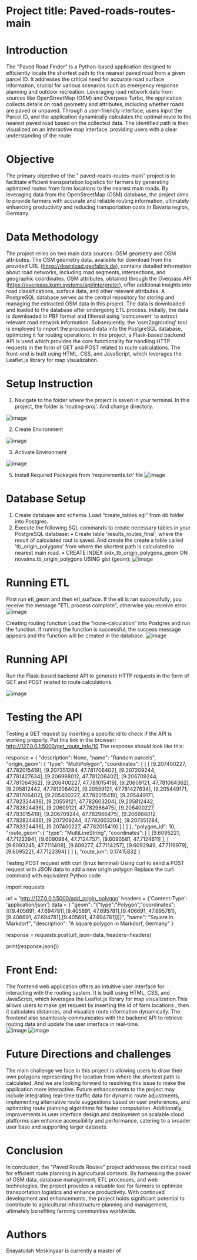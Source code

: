 
# Project title: Paved-roads-routes-main
# Introduction 
The "Paved Road Finder" is a Python-based application designed to efficiently locate the shortest path to the nearest paved road from a given parcel ID. It addresses the critical need for accurate road surface information, crucial for various scenarios such as emergency response planning and outdoor recreation. Leveraging road network data from sources like OpenStreetMap (OSM) and Overpass Turbo, the application collects details on road geometry and attributes, including whether roads are paved or unpaved. Through a user-friendly interface, users input the Parcel ID, and the application dynamically calculates the optimal route to the nearest paved road based on the collected data. The identified path is then visualized on an interactive map interface, providing users with a clear understanding of the route


# Objective
The primary objective of the " paved-roads-routes-main" project is to facilitate efficient transportation logistics for farmers by generating optimized routes from farm locations to the nearest main roads. By leveraging data from the OpenStreetMap (OSM) database, the project aims to provide farmers with accurate and reliable routing information, ultimately enhancing productivity and reducing transportation costs in Bavaria region, Germany.


# Data Methodology
The project relies on two main data sources: OSM geometry and OSM attributes. The OSM geometry data, available for download from the provided URL (https://download.geofabrik.de), contains detailed information about road networks, including road segments, intersections, and geographic coordinates. OSM attributes, obtained through the Overpass API (https://overpass.kumi.systems/api/interpreter), offer additional insights into road classifications, surface data, and other relevant attributes. A PostgreSQL database serves as the central repository for storing and managing the extracted OSM data in this project. The data is downloaded and loaded to the database after undergoing ETL process. Initially, the data is downloaded in PBF format and filtered using 'osmconvert' to extract relevant road network information. Subsequently, the 'osm2pgrouting' tool is employed to import the processed data into the PostgreSQL database, optimizing it for routing operations.  In this project, a Flask-based backend API is used which provides the core functionality for handling HTTP requests in the form of GET and POST related to route calculations. The front-end is built using HTML, CSS, and JavaScript, which leverages the Leaflet.js library for map visualization. 

# Setup Instruction
1.	Navigate to the folder where the project is saved in your terminal. In this project, the folder is 'routing-proj'. And change directory.

 ![image](https://github.com/prog-proj-novaims/paved-roads-routes/assets/123589817/3c91a9ba-f492-45d2-83d2-5e6fe5bbcd6d)




2.	Create Environment

![image](https://github.com/prog-proj-novaims/paved-roads-routes/assets/123589817/3ef4c6de-bd7b-48d6-b46a-78b208495127)


3.	Activate Environment
   
![image](https://github.com/prog-proj-novaims/paved-roads-routes/assets/123589817/c289ae7e-5707-408f-955c-20b0bdcb2bd1)



5.	Install Required Packages from ‘requirements.txt’ file
![image](https://github.com/prog-proj-novaims/paved-roads-routes/assets/123589817/16dbdc13-67dd-49d9-8c4f-29f735d57c79)



# Database Setup
1.	Create database and schema. Load “create_tables.sql” from db folder into Postgres.
2.	Execute the following SQL commands to create necessary tables in your PostgreSQL database: 
•	Create table 'results_routes_final', where the result of calculated rout is saved. And create the create a table called 'tb_origin_polygons' from where the shortest path is calculated to nearest main road.
•	CREATE INDEX sidx_tb_origin_polygons_geom ON novaims.tb_origin_polygons USING gist (geom);
 ![image](https://github.com/prog-proj-novaims/paved-roads-routes/assets/123589817/3dc459a1-95fd-4b9f-990b-1590ca6b001e)

# Running ETL
First run etl_geom and then etl_surface. If the etl is ran successfully, you receive the message "ETL process complete", otherwise you receive error.
![image](https://github.com/prog-proj-novaims/paved-roads-routes/assets/123589817/1bf599bc-aa38-4636-843f-9b76e0676fd2)

Creating routing function
Load the “route-calculation” into Postgres and run the function.
If running the function is successful, the success message appears and the function will be created in the database.
![image](https://github.com/prog-proj-novaims/paved-roads-routes/assets/123589817/674c42dc-ad0f-4d23-b62e-fd3d9a51363a)



# Running API
Run the Flask-based backend API to generate HTTP requests in the form of GET and POST related to route calculations.
 
![image](https://github.com/prog-proj-novaims/paved-roads-routes/assets/123589817/a98ffa31-b36f-43a6-8c42-0ecf5b4d815f)

# Testing the API

 Testing a GET request by inserting a specific id to check if the API is working properly.
 Put this link in the browser: http://127.0.0.1:5000/get_route_info/10
 The response should look like this:
 

response = {
    "description": None,
    "name": "Random parcels",
    "origin_geom": {
        "type": "MultiPolygon",
        "coordinates": [
            [
                [
                    [9.207400227, 47.782015419],
                    [9.207351284, 47.781706402],
                    [9.207209244, 47.781427634],
                    [9.206988012, 47.781206402],
                    [9.206709244, 47.781064362],
                    [9.206400227, 47.781015419],
                    [9.20609121, 47.781064362],
                    [9.205812442, 47.781206402],
                    [9.20559121, 47.781427634],
                    [9.205449171, 47.781706402],
                    [9.205400227, 47.782015419],
                    [9.205449171, 47.782324436],
                    [9.20559121, 47.782603204],
                    [9.205812442, 47.782824436],
                    [9.20609121, 47.782966475],
                    [9.206400227, 47.783015419],
                    [9.206709244, 47.782966475],
                    [9.206988012, 47.782824436],
                    [9.207209244, 47.782603204],
                    [9.207351284, 47.782324436],
                    [9.207400227, 47.782015419]
                ]
            ]
        ]
    },
    "polygon_id": 10,
    "route_geom": {
        "type": "MultiLineString",
        "coordinates": [
            [
                [9.6095221, 47.7123394],
                [9.6090984, 47.7124757],
                [9.6090581, 47.7124611]
            ],
            [
                [9.6093245, 47.7111408],
                [9.609277, 47.7114257],
                [9.6092949, 47.7116979],
                [9.6095221, 47.7123394]
            ]
        ]
    },
    "route_km": 0.17415832
}


 
 Testing POST request with curl (linux terminal)
 Using curl to send a POST request with JSON data to add a new origin polygon
 Replace the curl command with equivalent Python code

import requests

url = 'http://127.0.0.1:5000/add_origin_polygon'
headers = {'Content-Type': 'application/json'}
data = {
    "geom": "{\"type\":\"Polygon\",\"coordinates\":[[[9.405691, 47.694781],[9.405691, 47.695781],[9.406691, 47.695781],[9.406691, 47.694781],[9.405691, 47.694781]]]}",
    "name": "Square in Markdorf",
    "description": "A square polygon in Markdorf, Germany"
}

response = requests.post(url, json=data, headers=headers)

print(response.json())


# Front End:
The frontend web application offers an intuitive user interface for interacting with the routing system. It is built using HTML, CSS, and JavaScript, which leverages the Leaflet.js library for map visualization.This allows users to make get request by inserting the id of farm locations , then it calculates distances, and visualize route information dynamically. The frontend also seamlessly communicates with the backend API to retrieve routing data and update the user interface in real-time.  
![image](https://github.com/prog-proj-novaims/paved-roads-routes/assets/158604785/29a2ba11-9cc1-4c46-a8bc-d47eb520e612)
![image](https://github.com/prog-proj-novaims/paved-roads-routes/assets/158604785/8157c37c-5398-4b61-8b65-f6968f25fd2b)



# Future Directions and challenges
The main challenge we face in this project is allowing users to draw their own polygons representing the location from where the shortest path is calculated. And we are looking forward to resolving this issue to make the application more interactive.
Future enhancements to the project may include integrating real-time traffic data for dynamic route adjustments, implementing alternative route suggestions based on user preferences, and optimizing route planning algorithms for faster computation. Additionally, improvements in user interface design and deployment on scalable cloud platforms can enhance accessibility and performance, catering to a broader user base and supporting larger datasets.

# Conclusion
In conclusion, the "Paved Roads Routes" project addresses the critical need for efficient route planning in agricultural contexts. By harnessing the power of OSM data, database management, ETL processes, and web technologies, the project provides a valuable tool for farmers to optimize transportation logistics and enhance productivity. With continued development and enhancements, the project holds significant potential to contribute to agricultural infrastructure planning and management, ultimately benefiting farming communities worldwide.
# Authors
Enayatullah Meskinyaar is currently a master of  

